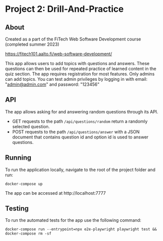 # Project 2: Drill-And-Practice

## About
Created as a part of the FiTech Web Software Development course (completed summer 2023)

https://fitech101.aalto.fi/web-software-development/

This app allows users to add topics with questions and answers. These questions can then be used for repeated practice of learned content in the quiz section. The app requires registration for most features. Only admins can add topics. You can test admin privileges by logging in with email: "admin@admin.com" and password: "123456"

## API
The app allows asking for and answering random questions through its API.
* GET requests to the path ```/api/questions/random``` return a randomly selected question.
* POST requests to the path ```/api/questions/answer``` with a JSON document that contains question id and option id is used to answer questions.

## Running
To run the application locally, navigate to the root of the project folder and run:
```
docker-compose up
```
The app can be accessed at http://localhost:7777

## Testing
To run the automated tests for the app use the following command:
```
docker-compose run --entrypoint=npx e2e-playwright playwright test && docker-compose rm -sf
```
